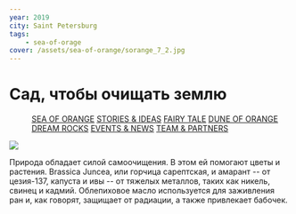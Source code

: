 ```yaml
---
year: 2019
city: Saint Petersburg
tags:
    - sea-of-orage
cover: /assets/sea-of-orange/sorange_7_2.jpg
---
```


# Сад, чтобы очищать землю

<Menu>
<a href="/sea-of-orange">SEA OF ORANGE</a>
<a href="/sea-of-orange/stories-and-ideas">STORIES & IDEAS</a>
<a href="/sea-of-orange/fairytale">FAIRY TALE</a>
<a href="/sea-of-orange/dune-of-orange">DUNE OF ORANGE</a>
<a href="/sea-of-orange/dreamrocks">DREAM ROCKS</a>
<a href="/sea-of-orange/events-and-news">EVENTS & NEWS</a>
<a href="/sea-of-orange/team-and-partners">TEAM & PARTNERS</a>
</Menu>

![](/assets/sea-of-orange/sorange_7_2.jpg)

Природа обладает силой самоочищения. В этом ей помогают цветы и растения. Brassica Juncea, или горчица сарептская, и амарант -- от цезия-137, капуста и ивы -- от тяжелых металлов, таких как никель, свинец и кадмий. Облепиховое масло используется для заживления ран и, как говорят, защищает от радиации, а также привлекает бабочек.
